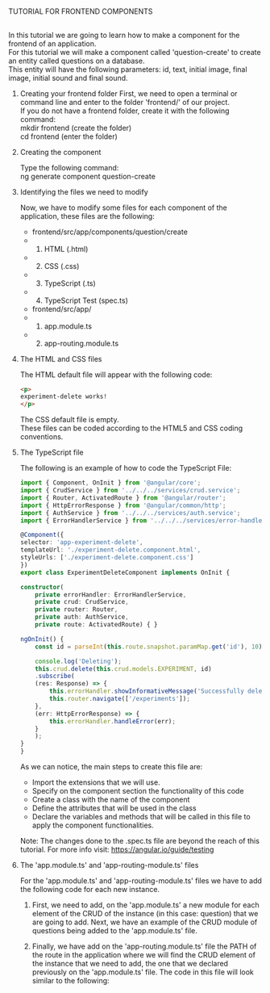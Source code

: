 #
TUTORIAL FOR FRONTEND COMPONENTS

##
In this tutorial we are going to learn how to make a component for the frontend of an application.  
For this tutorial we will make a component called 'question-create' to create an entity called questions on a database.  
This entity will have the following parameters: id, text, initial image, final image, initial sound and final sound.

1. Creating your frontend folder
   First, we need to open a terminal or command line and enter to the folder 'frontend/' of our project.  
   If you do not have a frontend folder, create it with the following command:  
   mkdir frontend (create the folder)  
   cd frontend (enter the folder)

2. Creating the component

   Type the following command:  
   ng generate component question-create

3. Identifying the files we need to modify

   Now, we have to modify some files for each component of the application, these files are the following:
   * frontend/src/app/components/question/create
   * 1. HTML (.html)
   * 2. CSS (.css)
   * 3. TypeScript (.ts)
   * 4. TypeScript Test (spec.ts)
   * frontend/src/app/
   * 1. app.module.ts
   * 2. app-routing.module.ts

4. The HTML and CSS files

   The HTML default file will appear with the following code:
    ```html
    <p>
    experiment-delete works!
    </p>
    ```
    The CSS default file is empty.  
    These files can be coded according to the HTML5 and CSS coding conventions.

5. The TypeScript file

   The following is an example of how to code the TypeScript File:

    ```ts
    import { Component, OnInit } from '@angular/core';
    import { CrudService } from '../../../services/crud.service';
    import { Router, ActivatedRoute } from '@angular/router';
    import { HttpErrorResponse } from '@angular/common/http';
    import { AuthService } from '../../../services/auth.service';
    import { ErrorHandlerService } from '../../../services/error-handler.service';

    @Component({
    selector: 'app-experiment-delete',
    templateUrl: './experiment-delete.component.html',
    styleUrls: ['./experiment-delete.component.css']
    })
    export class ExperimentDeleteComponent implements OnInit {

    constructor(
        private errorHandler: ErrorHandlerService,
        private crud: CrudService,
        private router: Router,
        private auth: AuthService,
        private route: ActivatedRoute) { }

    ngOnInit() {
        const id = parseInt(this.route.snapshot.paramMap.get('id'), 10);

        console.log('Deleting');
        this.crud.delete(this.crud.models.EXPERIMENT, id)
        .subscribe(
        (res: Response) => {
            this.errorHandler.showInformativeMessage('Successfully deleted experiment.');
            this.router.navigate(['/experiments']);
        },
        (err: HttpErrorResponse) => {
            this.errorHandler.handleError(err);
        }
        );
    }
    }
    ```
    As we can notice, the main steps to create this file are:

    - Import the extensions that we will use.
    - Specify on the component section the functionality of this code
    - Create a class with the name of the component
    - Define the attributes that will be used in the class
    - Declare the variables and methods that will be called in this file to apply the component functionalities.


    Note: The changes done to the .spec.ts file are beyond the reach of this tutorial. For more info visit: https://angular.io/guide/testing


6. The 'app.module.ts' and 'app-routing-module.ts' files

   For the 'app.module.ts' and 'app-routing-module.ts' files we have to add the following code for each new instance.

   1. First, we need to add, on the 'app.module.ts' a new module for each element of the CRUD of the instance (in this case: question) that we are going to add.
   Next, we have an example of the CRUD module of questions being added to the 'app.module.ts' file.

   2. Finally, we have add on the 'app-routing.module.ts' file the PATH of the route in the application where we will find the CRUD element of the instance that we need to add, the one that we declared previously on the 'app.module.ts' file.
   The code in this file will look similar to the following:



